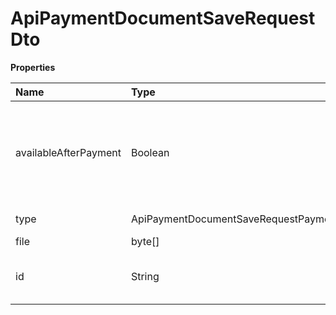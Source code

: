 # ApiPaymentDocumentSaveRequestDto

**Properties**

| Name                  | Type                                             | Required | Description                                                       |
| :-------------------- | :----------------------------------------------- | :------- | :---------------------------------------------------------------- |
| availableAfterPayment | Boolean                                          | ✅       | true to make the file available only after receipt of the payment |
| type                  | ApiPaymentDocumentSaveRequestPaymentDocumentType | ✅       | Document type                                                     |
| file                  | byte[]                                           | ✅       | File                                                              |
| id                    | String                                           | ❌       | Unique payment identifier in Asaas                                |

<!-- This file was generated by liblab | https://liblab.com/ -->

